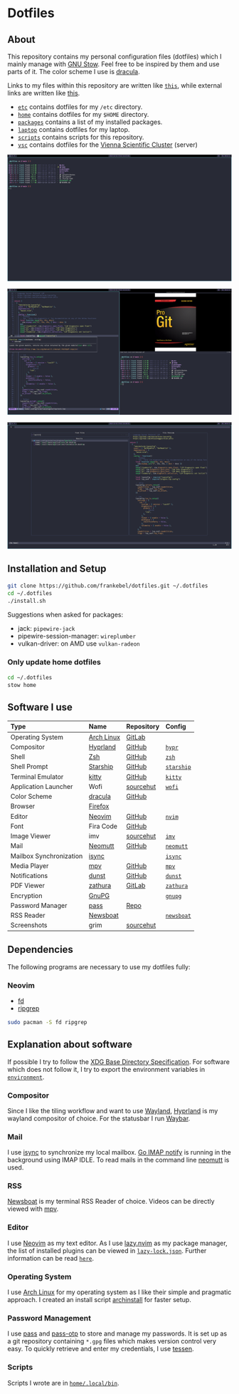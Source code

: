 # Dotfiles

## About

This repository contains my personal configuration files (dotfiles) which I
mainly manage with [GNU Stow](https://www.gnu.org/software/stow/). Feel free to
be inspired by them and use parts of it. The color scheme I use is
[dracula](https://draculatheme.com).

Links to my files within this repository are written like [`this`](), while
external links are written like [this]().

- [`etc`](./etc/) contains dotfiles for my `/etc` directory.
- [`home`](./home/) contains dotfiles for my `$HOME` directory.
- [`packages`](./packages/) contains a list of my installed packages.
- [`laptop`](./laptop/) contains dotfiles for my laptop.
- [`scripts`](./scripts/) contains scripts for this repository.
- [`vsc`](./vsc/) contains dotfiles for the
  [Vienna Scientific Cluster](https://www.vsc.ac.at) (server)

![](./images/window_single.png)

![](./images/window_multi.png)

![](./images/neovim.png)

## Installation and Setup

```sh
git clone https://github.com/frankebel/dotfiles.git ~/.dotfiles
cd ~/.dotfiles
./install.sh
```

Suggestions when asked for packages:

- jack: `pipewire-jack`
- pipewire-session-manager: `wireplumber`
- vulkan-driver: on AMD use `vulkan-radeon`

### Only update home dotfiles

```sh
cd ~/.dotfiles
stow home
```

## Software I use

| Type                    | Name                                                  | Repository                                         | Config                              |
| :---------------------- | :---------------------------------------------------- | :------------------------------------------------- | :---------------------------------- |
| Operating System        | [Arch Linux](https://archlinux.org/)                  | [GitLab](https://gitlab.archlinux.org/archlinux)   |                                     |
| Compositor              | [Hyprland](https://hyprland.org)                      | [GitHub](https://github.com/hyprwm/Hyprland)       | [`hypr`](home/.config/hypr)         |
| Shell                   | [Zsh](https://www.zsh.org/)                           | [GitHub](https://github.com/zsh-users/zsh)         | [`zsh`](home/.config/zsh)           |
| Shell Prompt            | [Starship](https://starship.rs/)                      | [GitHub](https://github.com/starship/starship)     | [`starship`](home/.config/starship) |
| Terminal Emulator       | [kitty](https://sw.kovidgoyal.net/kitty/)             | [GitHub](https://github.com/kovidgoyal/kitty)      | [`kitty`](home/.config/kitty)       |
| Application Launcher    | Wofi                                                  | [sourcehut](https://hg.sr.ht/~scoopta/wofi)        | [`wofi`](home/.config/wofi)         |
| Color Scheme            | [dracula](https://draculatheme.com/)                  | [GitHub](https://github.com/dracula/dracula-theme) |                                     |
| Browser                 | [Firefox](https://www.mozilla.org/en-US/firefox/new/) |                                                    |                                     |
| Editor                  | [Neovim](https://neovim.io/)                          | [GitHub](https://github.com/neovim/neovim)         | [`nvim`](home/.config/nvim)         |
| Font                    | Fira Code                                             | [GitHub](https://github.com/tonsky/FiraCode)       |                                     |
| Image Viewer            | imv                                                   | [sourcehut](https://sr.ht/~exec64/imv/)            | [`imv`](home/.config/imv)           |
| Mail                    | [Neomutt](https://neomutt.org/)                       | [GitHub](https://github.com/neomutt/neomutt)       | [`neomutt`](home/.config/neomutt)   |
| Mailbox Synchronization | [isync](https://isync.sourceforge.io/)                |                                                    | [`isync`](home/.config/isync)       |
| Media Player            | [mpv](https://mpv.io/)                                | [GitHub](https://github.com/mpv-player/mpv)        | [`mpv`](home/.config/mpv)           |
| Notifications           | [dunst](https://dunst-project.org/)                   | [GitHub](https://github.com/dunst-project/dunst)   | [`dunst`](home/.config/dunst)       |
| PDF Viewer              | [zathura](https://pwmt.org/projects/zathura/)         | [GitLab](https://git.pwmt.org/pwmt/zathura)        | [`zathura`](home/.config/zathura)   |
| Encryption              | [GnuPG](https://gnupg.org/)                           |                                                    | [`gnupg`](home/.local/share/gnupg)  |
| Password Manager        | [pass](https://www.passwordstore.org/)                | [Repo](https://git.zx2c4.com/password-store/)      |                                     |
| RSS Reader              | [Newsboat](https://newsboat.org/)                     |                                                    | [`newsboat`](home/.config/newsboat) |
| Screenshots             | grim                                                  | [sourcehut](https://git.sr.ht/~emersion/grim)      |                                     |

## Dependencies

The following programs are necessary to use my dotfiles fully:

### Neovim

- [fd](https://github.com/sharkdp/fd)
- [ripgrep](https://github.com/BurntSushi/ripgrep)

```sh
sudo pacman -S fd ripgrep
```

## Explanation about software

If possible I try to follow the
[XDG Base Directory Specification](https://specifications.freedesktop.org/basedir-spec/basedir-spec-latest.html).
For software which does not follow it, I try to export the environment variables
in [`environment`](./home/.config/shell/environment).

### Compositor

Since I like the tiling workflow and want to use
[Wayland](https://wayland.freedesktop.org/), [Hyprland](https://hyprland.org) is
my wayland compositor of choice. For the statusbar I run
[Waybar](https://github.com/Alexays/Waybar).

### Mail

I use [isync](https://isync.sourceforge.io/) to synchronize my local mailbox.
[Go IMAP notify](https://gitlab.com/shackra/goimapnotify) is running in the
background using IMAP IDLE. To read mails in the command line
[neomutt](https://neomutt.org/) is used.

### RSS

[Newsboat](https://newsboat.org/) is my terminal RSS Reader of choice. Videos
can be directly viewed with [mpv](https://mpv.io).

### Editor

I use [Neovim](https://neovim.io/) as my text editor. As I use
[lazy.nvim](https://github.com/folke/lazy.nvim) as my package manager, the list
of installed plugins can be viewed in
[`lazy-lock.json`](home/.config/nvim/lazy-lock.json). Further information can be
read [`here`](./home/.config/nvim/README.md).

### Operating System

I use [Arch Linux](https://archlinux.org/) for my operating system as I like
their simple and pragmatic approach. I created an install script
[archinstall](https://github.com/frankebel/archinstall) for faster setup.

### Password Management

I use [pass](https://www.passwordstore.org/) and
[pass-otp](https://github.com/tadfisher/pass-otp) to store and manage my
passwords. It is set up as a git repository containing `*.gpg` files which makes
version control very easy. To quickly retrieve and enter my credentials, I use
[tessen](https://github.com/ayushnix/tessen).

### Scripts

Scripts I wrote are in [`home/.local/bin`](home/.local/bin).

